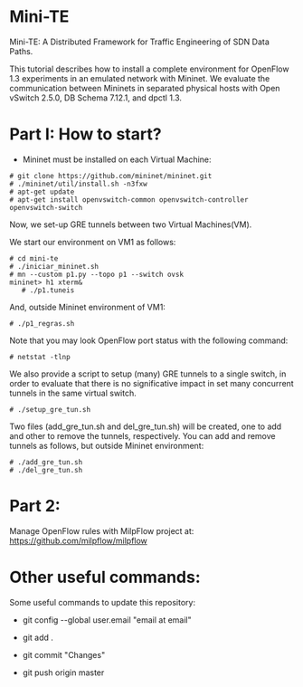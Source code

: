 # Mini-TE

Mini-TE: A Distributed Framework for Traffic Engineering of SDN Data Paths.

This tutorial describes how to install a complete
environment for OpenFlow 1.3 experiments in an emulated
network with Mininet.
We evaluate the communication between Mininets in
separated physical hosts with Open vSwitch 2.5.0,
DB Schema 7.12.1, and dpctl 1.3. 

Part I: How to start?
=====================

* Mininet must be installed on each Virtual Machine:

```
# git clone https://github.com/mininet/mininet.git
# ./mininet/util/install.sh -n3fxw
# apt-get update
# apt-get install openvswitch-common openvswitch-controller openvswitch-switch 
```

Now, we set-up GRE tunnels between two Virtual Machines(VM).

We start our environment on VM1 as follows:

```
# cd mini-te
# ./iniciar_mininet.sh
# mn --custom p1.py --topo p1 --switch ovsk
mininet> h1 xterm&
   # ./p1.tuneis
```

And, outside Mininet environment of VM1:
```
# ./p1_regras.sh
```

Note that you may look OpenFlow port status with
the following command:
```
# netstat -tlnp
```

We also provide a script to setup (many) GRE tunnels
to a single switch, in order to evaluate that there
is no significative impact in set many concurrent
tunnels in the same virtual switch.
```
# ./setup_gre_tun.sh
```

Two files (add_gre_tun.sh and del_gre_tun.sh) will be
created, one to add and other to remove the tunnels,
respectively. You can add and remove tunnels as follows,
but outside Mininet environment:
```
# ./add_gre_tun.sh
# ./del_gre_tun.sh
```

Part 2:
=======

Manage OpenFlow rules with MilpFlow project at: https://github.com/milpflow/milpflow


Other useful commands:
======================

Some useful commands to update this repository:

* git config --global user.email "email at email"

* git add .

* git commit "Changes"

* git push origin master